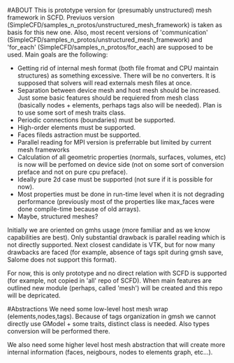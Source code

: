 
  #ABOUT 
This is prototype version for (presumably unstructured) mesh framework in SCFD.
Previuos version (SimpleCFD/samples_n_protos/unstructured_mesh_framework) is 
taken as basis for this new one. Also, most recent versions of 'communication' 
(SimpleCFD/samples_n_protos/unstructured_mesh_framework) and 'for_each' 
(SimpleCFD/samples_n_protos/for_each) are supposed to be used.
Main goals are the following:
* Getting rid of internal mesh format (both file fromat and CPU maintain structures) 
as something excessive. There will be no converters. It is supposed that solvers will
read externals mesh files at once.
* Separation between device mesh and host mesh should be increased. Just some basic 
features should be requiered from mesh class (basically nodes + elements, perhaps tags 
also will be needed). Plan is to use some sort of mesh traits class.
* Periodic connections (boundaries) must be supported.
* High-order elements must be supported.
* Faces fileds astraction must be supported.
* Parallel reading for MPI version is preferrable but limited by current mesh frameworks
* Calculation of all geometric properties (normals, surfaces, volumes, etc) is now will 
be perfomed on device side (not on some sort of conversion preface and not on pure cpu 
preface).
* Ideally pure 2d case must be supported (not sure if it is possible for now).
* Most properties must be done in run-time level when it is not degrading performance
(previously most of the properties like max_faces were done compile-time because of old arrays).
* Maybe, structured meshes?

Initially we are oriented on gmhs usage (more familiar and as we know capabilities are best).
Only substantial drawback is parallel reading which is not directly supported. Next closest 
candidate is VTK, but for now many drawbacks are faced (for example, absence of tags spit during 
gmsh save, Salome does not support this format).

For now, this is only prototype and no direct relation with SCFD is supported (for example, not copied in 'all' repo of SCFD). When main features are outlined new module (perhaps, called 'mesh')
will be created and this repo will be depricated.

  #Abstractions
We need some low-level host mesh wrap (elements,nodes,tags). Because of tags organization in gmsh
we cannot directly use GModel + some traits, distinct class is needed. Also types conversion will be performed there.

We also need some higher level host mesh abstraction that will create more internal information
(faces, neigbours, nodes to elements graph, etc...).